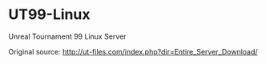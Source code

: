 # UT99-Linux
Unreal Tournament 99 Linux Server

Original source: http://ut-files.com/index.php?dir=Entire_Server_Download/
